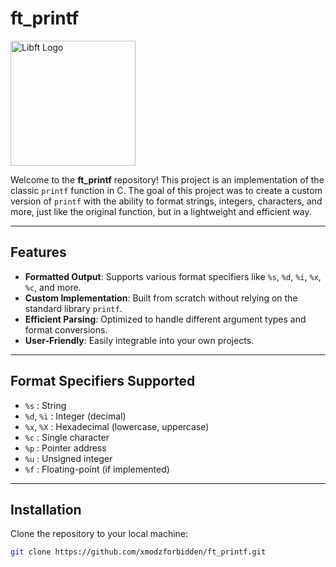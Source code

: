 # ft_printf

<img src="https://c.top4top.io/p_32365zw4d1.png" alt="Libft Logo" width="200"/>

Welcome to the **ft_printf** repository! This project is an implementation of the classic `printf` function in C. The goal of this project was to create a custom version of `printf` with the ability to format strings, integers, characters, and more, just like the original function, but in a lightweight and efficient way.

---

## Features

- **Formatted Output**: Supports various format specifiers like `%s`, `%d`, `%i`, `%x`, `%c`, and more.
- **Custom Implementation**: Built from scratch without relying on the standard library `printf`.
- **Efficient Parsing**: Optimized to handle different argument types and format conversions.
- **User-Friendly**: Easily integrable into your own projects.

---

## Format Specifiers Supported

- `%s` : String
- `%d`, `%i` : Integer (decimal)
- `%x`, `%X` : Hexadecimal (lowercase, uppercase)
- `%c` : Single character
- `%p` : Pointer address
- `%u` : Unsigned integer
- `%f` : Floating-point (if implemented)

---

## Installation

Clone the repository to your local machine:

```bash
git clone https://github.com/xmodzforbidden/ft_printf.git
